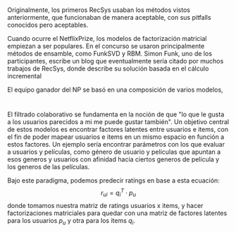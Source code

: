 # 

Originalmente, los primeros RecSys usaban los métodos vistos anteriormente, que funcionaban de manera aceptable, con sus pitfalls conocidos pero aceptables. 

Cuando ocurre el NetflixPrize, los modelos de factorización matricial empiezan a ser populares. En el concurso se usaron principalmente métodos de ensamble, como FunkSVD y RBM. Simon Funk, uno de los participantes, escribe un blog que eventualmente sería citado por muchos trabajos de RecSys, donde describe su solución basada en el cálculo incremental 

El equipo ganador del NP se basó en una composición de varios modelos,

# 

El filtrado colaborativo se fundamenta en la noción de que "lo que le gusta a los usuarios parecidos a mi me puede gustar también". Un objetivo central de estos modelos es encontrar factores latentes entre usuarios e items, con el fin de poder mapear usuarios e items en un mismo espacio en función a estos factores. Un ejemplo sería encontrar parámetros con los que evaluar a usuarios y películas, como género de usuario y peliculas que apuntan a esos generos y usuarios con afinidad hacia ciertos generos de pelicula y los generos de las películas.

Bajo este paradigma, podemos predecir ratings en base a esta ecuación:
$$r_{ui}=q_{i}^{T}\cdot p_{u}$$
donde tomamos nuestra matriz de ratings usuarios x items, y hacer factorizaciones matriciales para quedar con una matriz de factores latentes para los usuarios $p_u$ y otra para los items $q_i$.

